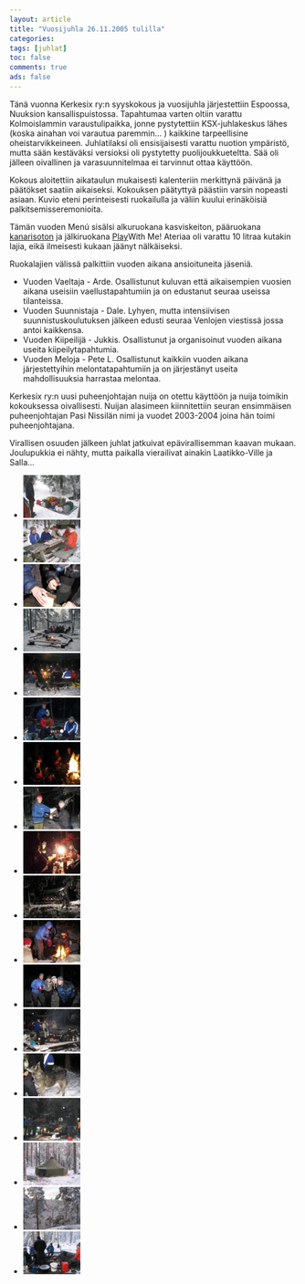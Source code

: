 ```yaml
---
layout: article 
title: "Vuosijuhla 26.11.2005 tulilla" 
categories: 
tags: [juhlat]
toc: false 
comments: true 
ads: false 
---
```


Tänä vuonna Kerkesix ry:n syyskokous ja vuosijuhla järjestettiin
Espoossa, Nuuksion kansallispuistossa. Tapahtumaa varten oltiin varattu
Kolmoislammin varaustulipaikka, jonne pystytettiin KSX-juhlakeskus lähes
(koska ainahan voi varautua paremmin... ) kaikkine tarpeellisine
oheistarvikkeineen. Juhlatilaksi oli ensisijaisesti varattu nuotion
ympäristö, mutta sään kestäväksi versioksi oli pystytetty
puolijoukkueteltta. Sää oli jälleen oivallinen ja varasuunnitelmaa ei
tarvinnut ottaa käyttöön.

Kokous aloitettiin aikataulun mukaisesti kalenteriin merkittynä päivänä
ja päätökset saatiin aikaiseksi. Kokouksen päätyttyä päästiin varsin
nopeasti asiaan. Kuvio eteni perinteisesti ruokailulla ja väliin kuului
erinäköisiä palkitsemisseremonioita.

Tämän vuoden Menú sisälsi alkuruokana kasviskeiton,
pääruokana [kanarisoton](/kanarisotto-koko-porukalle/) ja jälkiruokana
[Play](http://www.valio.fi/channels/www/etusivu/tuotteet/tuoteryhmat/7_02028251180_0_1/1771_1094363140_02028251180_3/4840/TULOSTUS.html)With
Me! Ateriaa oli varattu 10 litraa kutakin lajia, eikä ilmeisesti kukaan
jäänyt nälkäiseksi.

Ruokalajien välissä palkittiin vuoden aikana ansioituneita jäseniä.

-   Vuoden Vaeltaja - Arde. Osallistunut kuluvan että aikaisempien
    vuosien aikana useisiin vaellustapahtumiin ja on edustanut seuraa
    useissa tilanteissa.
-   Vuoden Suunnistaja - Dale. Lyhyen, mutta intensiivisen
    suunnistuskoulutuksen jälkeen edusti seuraa Venlojen viestissä jossa
    antoi kaikkensa.
-   Vuoden Kiipeilijä - Jukkis. Osallistunut ja organisoinut vuoden
    aikana useita kiipeilytapahtumia.
-   Vuoden Meloja - Pete L. Osallistunut kaikkiin vuoden aikana
    järjestettyihin melontatapahtumiin ja on järjestänyt useita
    mahdollisuuksia harrastaa melontaa.

Kerkesix ry:n uusi puheenjohtajan nuija on otettu käyttöön ja nuija
toimikin kokouksessa oivallisesti. Nuijan alasimeen kiinnitettiin seuran
ensimmäisen puheenjohtajan Pasi Nissilän nimi ja vuodet 2003-2004 joina
hän toimi puheenjohtajana.

Virallisen osuuden jälkeen juhlat jatkuivat epävirallisemman kaavan
mukaan. Joulupukkia ei nähty, mutta paikalla vierailivat ainakin
Laatikko-Ville ja Salla...

<div class="th-grid image-gallery" markdown="1">

-   [![](/images/vuosijuhla-2005/Thumbnails/vuosijuhla2005_05b.jpg)](/images/vuosijuhla-2005/vuosijuhla2005_05b.jpg)
-   [![](/images/vuosijuhla-2005/Thumbnails/vuosijuhla2005_03b.jpg)](/images/vuosijuhla-2005/vuosijuhla2005_03b.jpg)
-   [![](/images/vuosijuhla-2005/Thumbnails/vuosijuhla2005_01b.jpg)](/images/vuosijuhla-2005/vuosijuhla2005_01b.jpg)
-   [![](/images/vuosijuhla-2005/Thumbnails/vuosijuhla2005_02b.jpg)](/images/vuosijuhla-2005/vuosijuhla2005_02b.jpg)
-   [![](/images/vuosijuhla-2005/Thumbnails/vuosijuhla2005_04b.jpg)](/images/vuosijuhla-2005/vuosijuhla2005_04b.jpg)
-   [![](/images/vuosijuhla-2005/Thumbnails/vuosijuhla2005_06b.jpg)](/images/vuosijuhla-2005/vuosijuhla2005_06b.jpg)
-   [![](/images/vuosijuhla-2005/Thumbnails/vuosijuhla2005_08b.jpg)](/images/vuosijuhla-2005/vuosijuhla2005_08b.jpg)
-   [![](/images/vuosijuhla-2005/Thumbnails/vuosijuhla2005_09b.jpg)](/images/vuosijuhla-2005/vuosijuhla2005_09b.jpg)
-   [![](/images/vuosijuhla-2005/Thumbnails/vuosijuhla2005_10b.jpg)](/images/vuosijuhla-2005/vuosijuhla2005_10b.jpg)
-   [![](/images/vuosijuhla-2005/Thumbnails/vuosijuhla2005_11b.jpg)](/images/vuosijuhla-2005/vuosijuhla2005_11b.jpg)
-   [![](/images/vuosijuhla-2005/Thumbnails/vuosijuhla2005_12b.jpg)](/images/vuosijuhla-2005/vuosijuhla2005_12b.jpg)
-   [![](/images/vuosijuhla-2005/Thumbnails/vuosijuhla2005_13b.jpg)](/images/vuosijuhla-2005/vuosijuhla2005_13b.jpg)
-   [![](/images/vuosijuhla-2005/Thumbnails/vuosijuhla2005_14b.jpg)](/images/vuosijuhla-2005/vuosijuhla2005_14b.jpg)
-   [![](/images/vuosijuhla-2005/Thumbnails/vuosijuhla2005_15b.jpg)](/images/vuosijuhla-2005/vuosijuhla2005_15b.jpg)
-   [![](/images/vuosijuhla-2005/Thumbnails/vuosijuhla2005_16b.jpg)](/images/vuosijuhla-2005/vuosijuhla2005_16b.jpg)
-   [![](/images/vuosijuhla-2005/Thumbnails/vuosijuhla2005_17b.jpg)](/images/vuosijuhla-2005/vuosijuhla2005_17b.jpg)
-   [![](/images/vuosijuhla-2005/Thumbnails/vuosijuhla2005_18b.jpg)](/images/vuosijuhla-2005/vuosijuhla2005_18b.jpg)
-   [![](/images/vuosijuhla-2005/Thumbnails/vuosijuhla2005_19b.jpg)](/images/vuosijuhla-2005/vuosijuhla2005_19b.jpg)

</div>
